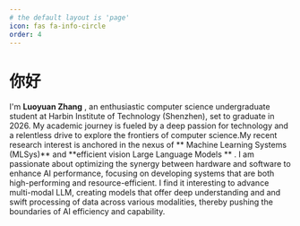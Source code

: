 ```yaml
---
# the default layout is 'page'
icon: fas fa-info-circle
order: 4
---
```

# 你好

I'm **Luoyuan Zhang** , an enthusiastic computer science undergraduate student at Harbin Institute of Technology (Shenzhen), set to graduate in 2026. My academic journey is fueled by a deep passion for technology and a relentless drive to explore the frontiers of computer science.My recent research interest is anchored in the nexus of ** Machine Learning Systems (MLSys)** and **efficient vision Large Language Models ** . I am passionate about optimizing the synergy between hardware and software to enhance AI performance, focusing on developing systems that are both high-performing and resource-efficient. I find it interesting to advance multi-modal LLM, creating models that offer deep understanding and  and swift processing of data across various modalities, thereby pushing the boundaries of AI efficiency and capability.